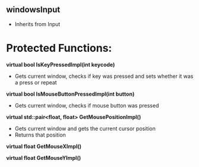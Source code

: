 ## windowsInput
- Inherits from Input

# Protected Functions:
**virtual bool IsKeyPressedImpl(int keycode)**
- Gets current window, checks if key was pressed and sets whether it was a press or repeat

**virtual bool IsMouseButtonPressedImpl(int button)**
- Gets current window, checks if mouse button was pressed

**virtual std::pair<float, float> GetMousePositionImpl()**
- Gets current window and gets the current cursor position
- Returns that position

**virtual float GetMouseXImpl()**

**virtual float GetMouseYImpl()**
